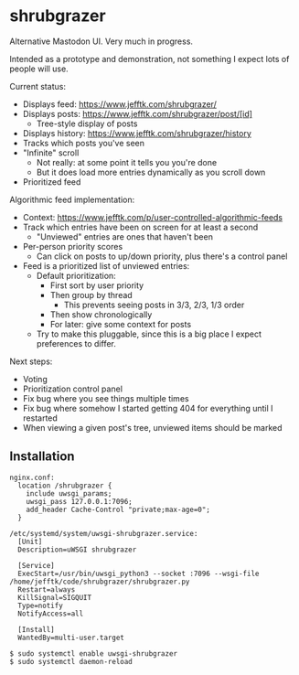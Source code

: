 # shrubgrazer

Alternative Mastodon UI.  Very much in progress.

Intended as a prototype and demonstration, not something I expect lots
of people will use.

Current status:
* Displays feed: https://www.jefftk.com/shrubgrazer/
* Displays posts: https://www.jefftk.com/shrubgrazer/post/[id]
  * Tree-style display of posts
* Displays history: https://www.jefftk.com/shrubgrazer/history
* Tracks which posts you've seen
* "Infinite" scroll
  * Not really: at some point it tells you you're done
  * But it does load more entries dynamically as you scroll down
* Prioritized feed

Algorithmic feed implementation:
* Context: https://www.jefftk.com/p/user-controlled-algorithmic-feeds
* Track which entries have been on screen for at least a second
  * "Unviewed" entries are ones that haven't been
* Per-person priority scores
  * Can click on posts to up/down priority, plus there's a control panel
* Feed is a prioritized list of unviewed entries:
  * Default prioritization:
    * First sort by user priority
    * Then group by thread
      * This prevents seeing posts in 3/3, 2/3, 1/3 order
    * Then show chronologically
    * For later: give some context for posts
  * Try to make this pluggable, since this is a big place I expect
    preferences to differ.

Next steps:
* Voting
* Prioritization control panel
* Fix bug where you see things multiple times
* Fix bug where somehow I started getting 404 for everything until I restarted
* When viewing a given post's tree, unviewed items should be marked

## Installation

```
nginx.conf:
  location /shrubgrazer {
    include uwsgi_params;
    uwsgi_pass 127.0.0.1:7096;
    add_header Cache-Control "private;max-age=0";
  }

/etc/systemd/system/uwsgi-shrubgrazer.service:
  [Unit]
  Description=uWSGI shrubgrazer

  [Service]
  ExecStart=/usr/bin/uwsgi_python3 --socket :7096 --wsgi-file /home/jefftk/code/shrubgrazer/shrubgrazer.py
  Restart=always
  KillSignal=SIGQUIT
  Type=notify
  NotifyAccess=all

  [Install]
  WantedBy=multi-user.target

$ sudo systemctl enable uwsgi-shrubgrazer
$ sudo systemctl daemon-reload
```
